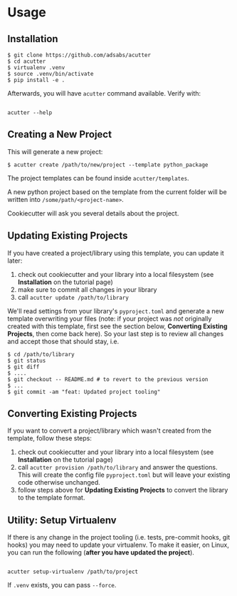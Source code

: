 # Usage


## Installation


```
$ git clone https://github.com/adsabs/acutter
$ cd acutter
$ virtualenv .venv
$ source .venv/bin/activate
$ pip install -e .
```

Afterwards, you will have `acutter` command available. Verify with:

```shell

acutter --help
```

## Creating a New Project

This will generate a new project:

```shell
$ acutter create /path/to/new/project --template python_package
```

The project templates can be found inside `acutter/templates`.

A new python project based on the template from the current folder will be written into `/some/path/<project-name>`.

Cookiecutter will ask you several details about the project.


## Updating Existing Projects

If you have created a project/library using this template, you can update it later:

1. check out cookiecutter and your library into a local filesystem (see **Installation** on the tutorial page)
1. make sure to commit all changes in your library
1. call `acutter update /path/to/library`

We'll read settings from your library's `pyproject.toml` and generate a new template overwriting your files (note: if your project was *not* originally created with this template, first see the section below, **Converting Existing Projects**, then come back here). So your last step is to review all changes and accept those that should stay, i.e.

```shell
$ cd /path/to/library
$ git status
$ git diff
$ ....
$ git checkout -- README.md # to revert to the previous version
$ ...
$ git commit -am "feat: Updated project tooling"
```

## Converting Existing Projects

If you want to convert a project/library which wasn't created from the template, follow these steps:

1. check out cookiecutter and your library into a local filesystem (see **Installation** on the tutorial page)
1. call `acutter provision /path/to/library` and answer the questions. This will create the config file `pyproject.toml` but will leave your existing code otherwise unchanged.
1. follow steps above for **Updating Existing Projects** to convert the library to the template format.



## Utility: Setup Virtualenv

If there is any change in the project tooling (i.e. tests, pre-commit hooks, git hooks) you may need to update your virtualenv. To make it easier, on Linux, you can run the following (**after you have updated the project**).

```shell

acutter setup-virtualenv /path/to/project
```

If `.venv` exists, you can pass `--force`. 
